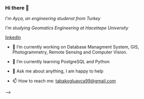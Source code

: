 ### Hi there 👋


*I'm Ayça, an engineering studenst from Turkey*


*I'm studying Geomatics Engineering at Hacettepe University*

[linkedln](https://www.linkedin.com/in/ay%C3%A7a-tabako%C4%9Flu-b33ab4195/) </br>

- 🔭 I’m currently working on Database Managment System, GIS, Photogrammetry, Remote Sensing and Computer Vision.
 
- 🌱 I’m currently learning PostgreSQL and Python
 
- 💬 Ask me about anything, I am happy to help
 
- 📫 How to reach me: tabakogluayca99@gmail.com


 

-->

